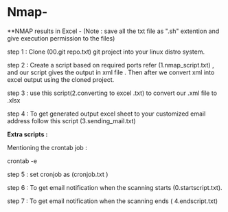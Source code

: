 # Nmap-
**NMAP results in Excel - (Note : save all the txt file as ".sh" extention and give execution permission to the files)

step 1 : Clone (00.git repo.txt) git project into your linux distro system.

step 2 : Create a script based on  required ports refer (1.nmap_script.txt) , and our script gives the output in xml file .
         Then after we convert xml into excel output using the cloned project.
  
step 3 : use this script(2.converting to excel .txt) to convert our .xml file to .xlsx 

step 4 : To get generated output excel sheet to your customized email address follow this script (3.sending_mail.txt)


**Extra scripts :** 
  
Mentioning the crontab job :

crontab -e 

 step 5 : set cronjob as (cronjob.txt ) 
  
 step 6 : To get email notification when the scanning starts  (0.startscript.txt).
  
 step 7 : To get email notification when the scanning ends ( 4.endscript.txt) 
